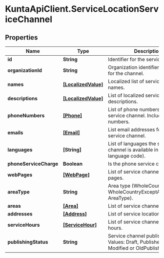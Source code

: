 # KuntaApiClient.ServiceLocationServiceChannel

## Properties
Name | Type | Description | Notes
------------ | ------------- | ------------- | -------------
**id** | **String** | Identifier for the service channel. | [optional] 
**organizationId** | **String** | Organization identifier responsible for the channel. | [optional] 
**names** | [**[LocalizedValue]**](LocalizedValue.md) | Localized list of service channel names. | [optional] 
**descriptions** | [**[LocalizedValue]**](LocalizedValue.md) | List of localized service channel descriptions. | [optional] 
**phoneNumbers** | [**[Phone]**](Phone.md) | List of phone numbers for the service channel. Includes also fax numbers. | [optional] 
**emails** | [**[Email]**](Email.md) | List email addresses for the service channel. | [optional] 
**languages** | **[String]** | List of languages the service channel is available in (two letter language code). | [optional] 
**phoneServiceCharge** | **Boolean** | Is the phone service charged for. | [optional] 
**webPages** | [**[WebPage]**](WebPage.md) | List of service channel web pages. | [optional] 
**areaType** | **String** | Area type (WholeCountry, WholeCountryExceptAlandIslands, AreaType). | [optional] 
**areas** | [**[Area]**](Area.md) | List of service channel areas. | [optional] 
**addresses** | [**[Address]**](Address.md) | List of service location addresses. | [optional] 
**serviceHours** | [**[ServiceHour]**](ServiceHour.md) | List of service channel service hours. | [optional] 
**publishingStatus** | **String** | Service channel publishing status. Values: Draft, Published, Deleted, Modified or OldPublished. | [optional] 


